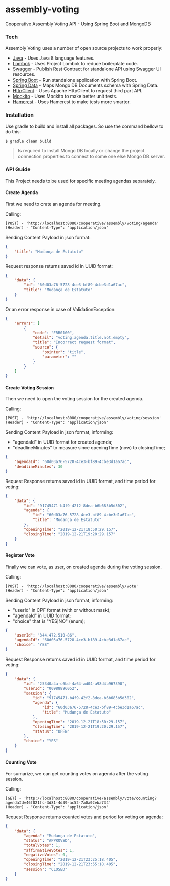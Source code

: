 # assembly-voting
Cooperative Assembly Voting API - Using Spring Boot and MongoDB

### Tech

Assembly Voting uses a number of open source projects to work properly:

* [Java] - Uses Java 8 language features.
* [Lombok] - Uses Project Lombok to reduce boilerplate code.
* [Swagger] - Publish Rest Contract for standalone API using Swagger UI resources.
* [Spring Boot] - Run standalone application with Spring Boot.
* [Spring Data] - Maps Mongo DB Documents schema with Spring Data.
* [HttpClient] - Uses Apache HttpClient to request third part API.
* [Mockito] - Uses Mockito to make better unit tests.
* [Hamcrest] - Uses Hamcrest to make tests more smarter.

### Installation
Use gradle to build and install all packages. So use the command bellow to do this:

```sh
$ gradle clean build
```

> Is required to install Mongo DB locally 
> or change the project connection properties 
> to connect to some one else Mongo DB server.

### API Guide

This Project needs to be used for specific meeting agendas separately.

#### Create Agenda

First we need to crate an agenda for meeting.

Calling:

```
[POST] - 'http://localhost:8080/cooperative/assembly/voting/agenda'
(Header) - "Content-Type": "application/json"
```

Sending Content Payload in json format:

```json
{
    "title": "Mudança de Estatuto"
}
```

Request response returns saved id in UUID format:

```json
{
    "data": {
        "id": "60d03a76-5728-4ce3-bf89-4cbe3d1a67ac",
        "title": "Mudança de Estatuto"
    }
}
```

Or an error response in case of ValidationException:

```json
{
    "errors": [
        {
            "code": "ERR0100",
            "detail": "voting.agenda.title.not.empty",
            "title": "Incorrect request format",
            "source": {
                "pointer": "title",
                "parameter": ""
            }
        }
    ]
}
```

#### Create Voting Session

Then we need to open the voting session for the created agenda.

Calling:

```
[POST] - 'http://localhost:8080/cooperative/assembly/voting/session'
(Header) - "Content-Type": "application/json"
```

Sending Content Payload in json format, informing:
- "agendaId" in UUID format for created agenda;
- "deadlineMinutes" to measure since openingTime (now) to closingTime;

```json
{
	"agendaId": "60d03a76-5728-4ce3-bf89-4cbe3d1a67ac",
	"deadlineMinutes": 30
}
```

Request Response returns saved id in UUID format, and time period for voting:

```json
{
    "data": {
        "id": "91745471-b4f9-42f2-8dea-b6b685b5d302",
        "agenda": {
            "id": "60d03a76-5728-4ce3-bf89-4cbe3d1a67ac",
            "title": "Mudança de Estatuto"
        },
        "openingTime": "2019-12-21T18:50:29.157",
        "closingTime": "2019-12-21T19:20:29.157"
    }
}
```

#### Register Vote

Finally we can vote, as user, on created agenda during the voting session.

Calling:

```
[POST] - 'http://localhost:8080/cooperative/assembly/vote'
(Header) - "Content-Type": "application/json"
```

Sending Content Payload in json format, informing:
- "userId" in CPF format (with or without mask);
- "agendaId" in UUID format;
- "choice" that is "YES|NO" (enum);

```json
{
	"userId": "344.472.510-86",
	"agendaId": "60d03a76-5728-4ce3-bf89-4cbe3d1a67ac",
	"choice": "YES"
}
```

Request Response returns saved id in UUID format, and time period for voting:

```json
{
    "data": {
        "id": "25340a4a-c6bd-4a64-ad04-a98d4b967390",
        "userId": "00988896052",
        "session": {
            "id": "91745471-b4f9-42f2-8dea-b6b685b5d302",
            "agenda": {
                "id": "60d03a76-5728-4ce3-bf89-4cbe3d1a67ac",
                "title": "Mudança de Estatuto"
            },
            "openingTime": "2019-12-21T18:50:29.157",
            "closingTime": "2019-12-21T19:20:29.157",
            "status": "OPEN"
        },
        "choice": "YES"
    }
}
```

#### Counting Vote

For sumarize, we can get counting votes on agenda after the voting session.

Calling:

```
[GET] - 'http://localhost:8080/cooperative/assembly/vote/counting?agendaId=46f821fc-3d81-4d39-ac52-7a0a02eba734'
(Header) - "Content-Type": "application/json"
```

Request Response returns counted votes and period for voting on agenda:

```json
{
    "data": {
        "agenda": "Mudança de Estatuto",
        "status": "APPROVED",
        "totalVotes": 1,
        "affirmativeVotes": 1,
        "negativeVotes": 0,
        "openingTime": "2019-12-21T23:25:18.405",
        "closingTime": "2019-12-21T23:55:18.405",
        "session": "CLOSED"
    }
}
```

[Java]: <https://www.oracle.com/technetwork/pt/java/javase/downloads/jdk8-downloads-2133151.html>
[Spring Boot]: <https://start.spring.io/>
[Swagger]: <https://springfox.github.io/springfox/docs/current/>
[Lombok]: <https://projectlombok.org/>
[Spring Data]: <https://spring.io/projects/spring-data>
[HttpClient]: <https://hc.apache.org/>
[Mockito]: <https://site.mockito.org/>
[Hamcrest]: <http://hamcrest.org/JavaHamcrest/>